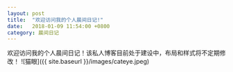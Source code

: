 ```yaml
---
layout: post
title:  "欢迎访问我的个人晨间日记!"
date:   2018-01-09 11:54:00 +0800
category: 晨间日记
---
```

欢迎访问我的个人晨间日记！该私人博客目前处于建设中，布局和样式将不定期修改！
![猫眼]({{ site.baseurl }}/images/cateye.jpeg)